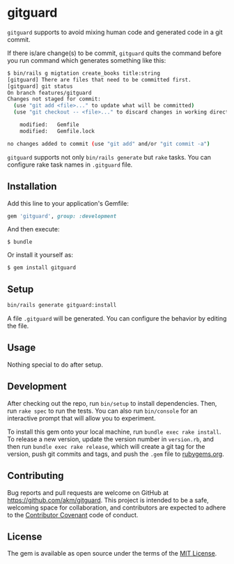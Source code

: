 # gitguard

`gitguard` supports to avoid mixing human code and generated code in a git commit.

If there is/are change(s) to be commit, `gitguard` quits the command
before you run command which generates something like this:

```bash
$ bin/rails g migtation create_books title:string
[gitguard] There are files that need to be committed first.
[gitguard] git status
On branch features/gitguard
Changes not staged for commit:
  (use "git add <file>..." to update what will be committed)
  (use "git checkout -- <file>..." to discard changes in working directory)

	modified:   Gemfile
	modified:   Gemfile.lock

no changes added to commit (use "git add" and/or "git commit -a")
```

`gitguard` supports not only `bin/rails generate` but `rake` tasks.
You can configure rake task names in `.gitguard` file.


## Installation

Add this line to your application's Gemfile:

```ruby
gem 'gitguard', group: :development
```

And then execute:

    $ bundle

Or install it yourself as:

    $ gem install gitguard

## Setup

```bash
bin/rails generate gitguard:install
```

A file `.gitguard` will be generated. You can configure the behavior by editing the file.

## Usage

Nothing special to do after setup.


## Development

After checking out the repo, run `bin/setup` to install dependencies. Then, run `rake spec` to run the tests. You can also run `bin/console` for an interactive prompt that will allow you to experiment.

To install this gem onto your local machine, run `bundle exec rake install`. To release a new version, update the version number in `version.rb`, and then run `bundle exec rake release`, which will create a git tag for the version, push git commits and tags, and push the `.gem` file to [rubygems.org](https://rubygems.org).

## Contributing

Bug reports and pull requests are welcome on GitHub at https://github.com/akm/gitguard. This project is intended to be a safe, welcoming space for collaboration, and contributors are expected to adhere to the [Contributor Covenant](http://contributor-covenant.org) code of conduct.


## License

The gem is available as open source under the terms of the [MIT License](http://opensource.org/licenses/MIT).

